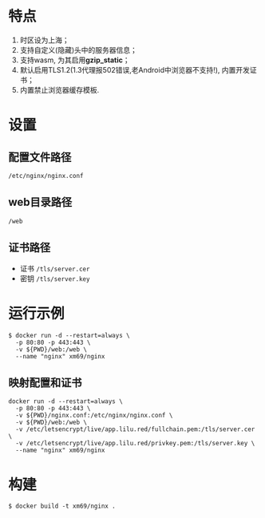 # 特点

1. 时区设为上海；
2. 支持自定义(隐藏)头中的服务器信息；
3. 支持wasm, 为其启用**gzip_static**；
4. 默认启用TLS1.2(1.3代理报502错误,老Android中浏览器不支持!), 内置开发证书；
5. 内置禁止浏览器缓存模板.

# 设置

## 配置文件路径
`/etc/nginx/nginx.conf`

## web目录路径
`/web`

## 证书路径
* 证书 `/tls/server.cer`
* 密钥 `/tls/server.key`

# 运行示例

```
$ docker run -d --restart=always \
  -p 80:80 -p 443:443 \
  -v ${PWD}/web:/web \
  --name "nginx" xm69/nginx
```

## 映射配置和证书

```
docker run -d --restart=always \
  -p 80:80 -p 443:443 \
  -v ${PWD}/nginx.conf:/etc/nginx/nginx.conf \
  -v ${PWD}/web:/web \
  -v /etc/letsencrypt/live/app.lilu.red/fullchain.pem:/tls/server.cer \
  -v /etc/letsencrypt/live/app.lilu.red/privkey.pem:/tls/server.key \
  --name "nginx" xm69/nginx
```

# 构建
```
$ docker build -t xm69/nginx .
```

